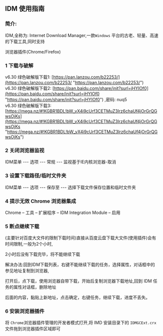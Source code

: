 ## IDM 使用指南  

### 简介:  

IDM,全称为: Internet Download Manager,一款`Windows` 平台的古老、轻量、高速的下载工具,同时支持  

浏览器插件(Chrome/Firefox)  

### 1 下载与破解  

v6.30 绿色破解版下载1: [https://pan.lanzou.com/b22253/](https://pan.lanzou.com/b22253/ "https://pan.lanzou.com/b22253/")  
v6.30 绿色破解版下载2: [https://pan.baidu.com/share/init?surl=jHYIOf0](https://pan.baidu.com/share/init?surl=jHYIOf0 "https://pan.baidu.com/share/init?surl=jHYIOf0") ,密码: nuq5  
v6.30 绿色破解版下载3: [https://mega.nz/#!KGBR1BDL!bW_vX4i9cUrf3CETMuZ3lrz6chaUf4jOrGrQGwsOjKs](https://mega.nz/#!KGBR1BDL!bW_vX4i9cUrf3CETMuZ3lrz6chaUf4jOrGrQGwsOjKs "https://mega.nz/#!KGBR1BDL!bW_vX4i9cUrf3CETMuZ3lrz6chaUf4jOrGrQGwsOjKs")  

### 2 关闭浏览器监视  

IDM菜单 ---  选项 --- 常规  ---  监视基于IE内核浏览器-取消  

### 3 设置下载路径/临时文件夹  

IDM菜单 --- 选项 --- 保存至 --- 选择下载文件保存位置和临时文件夹  

### 4 提示无效 Chrome 浏览器集成  

Chrome – 工具 – 扩展程序 – IDM Integration Module – 启用  

### 5 断点继续下载  

(主要针对百度大文件的限制下载时间)直接从百度云盘下载大文件(使用插件)会有时间限制,一般为2个小时,  

2小时后没有下载完毕，将不能继续下载  

解决办法:回到IDM下载列表，右键不能继续下载的任务，选择属性，对话框中的参见地址复制到浏览器,  

打开后，点下载，使用浏览器自带下载，开始后复制浏览器下载地址,回到 IDM 任务的属性对话框，删除地址  

后面的内容，黏贴上新地址，点击确定，右键任务，继续下载，进度不丢失。  

### 6 安装浏览器插件  

将 `Chrome`浏览器插件管理的开发者模式打开,将 IMD 安装目录下的 `IDMGCExt.crx` 文件拖到浏览器插件区域即可  

